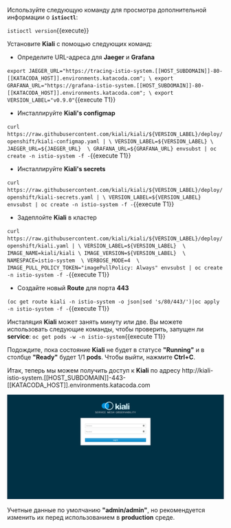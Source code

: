 Используйте следующую команду для просмотра дополнительной информации о **`istioctl`**:

`istioctl version`{{execute}}

Установите **Kiali** с помощью следующих команд:

- Определите URL-адреса для **Jaeger** и **Grafana**

`export JAEGER_URL="https://tracing-istio-system.[[HOST_SUBDOMAIN]]-80-[[KATACODA_HOST]].environments.katacoda.com"; \
export GRAFANA_URL="https://grafana-istio-system.[[HOST_SUBDOMAIN]]-80-[[KATACODA_HOST]].environments.katacoda.com"; \
export VERSION_LABEL="v0.9.0"`{{execute T1}}

- Инсталлируйте **Kiali's configmap**

`curl https://raw.githubusercontent.com/kiali/kiali/${VERSION_LABEL}/deploy/openshift/kiali-configmap.yaml | \
  VERSION_LABEL=${VERSION_LABEL} \
  JAEGER_URL=${JAEGER_URL}  \
  GRAFANA_URL=${GRAFANA_URL} envsubst | oc create -n istio-system -f -`{{execute T1}}
  
- Инсталлируйте **Kiali's secrets**

`curl https://raw.githubusercontent.com/kiali/kiali/${VERSION_LABEL}/deploy/openshift/kiali-secrets.yaml | \
  VERSION_LABEL=${VERSION_LABEL} envsubst | oc create -n istio-system -f -`{{execute T1}}
  
- Задеплойте **Kiali** в кластер

`curl https://raw.githubusercontent.com/kiali/kiali/${VERSION_LABEL}/deploy/openshift/kiali.yaml | \
  VERSION_LABEL=${VERSION_LABEL}  \
  IMAGE_NAME=kiali/kiali \
  IMAGE_VERSION=${VERSION_LABEL}  \
  NAMESPACE=istio-system  \
  VERBOSE_MODE=4  \
  IMAGE_PULL_POLICY_TOKEN="imagePullPolicy: Always" envsubst | oc create -n istio-system -f -`{{execute T1}}
  
- Создайте новый **Route** для порта **443**

`(oc get route kiali -n istio-system -o json|sed 's/80/443/')|oc apply -n istio-system -f -`{{execute T1}}
  
Инсталяция **Kiali** может занять минуту или две. Вы можете использовать следующие команды, чтобы проверить, запущен ли **service**:
 `oc get pods -w -n istio-system`{{execute T1}}

Подождите, пока состояние **Kiali** не будет в статусе **"Running"** и в столбце **"Ready"** будет 1/1 **pods**. Чтобы выйти, нажмите **Ctrl+C**.

Итак, теперь мы можем получить доступ к **Kiali** по адресу http://kiali-istio-system.[[HOST_SUBDOMAIN]]-443-[[KATACODA_HOST]].environments.katacoda.com

![](../../assets/servicemesh/kiali/kiali-login.png)

Учетные данные по умолчанию **"admin/admin"**, но рекомендуется изменить их перед использованием в **production** среде.
